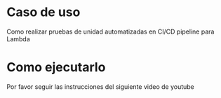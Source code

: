 # Caso de uso
Como realizar pruebas de unidad automatizadas en CI/CD pipeline
para Lambda

# Como ejecutarlo
Por favor seguir las instrucciones del siguiente video de youtube
